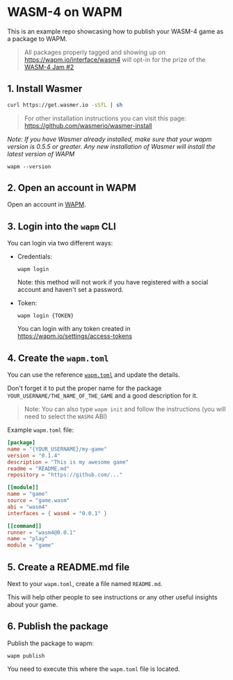 # WASM-4 on WAPM

This is an example repo showcasing how to publish your WASM-4 game as a package to WAPM.

> All packages properly tagged and showing up on https://wapm.io/interface/wasm4 will opt-in for the prize of the [WASM-4 Jam #2](https://itch.io/jam/wasm4-v2)

## 1. Install Wasmer

```bash
curl https://get.wasmer.io -sSfL | sh
```

> For other installation instructions you can visit this page: https://github.com/wasmerio/wasmer-install


*Note: If you have Wasmer already installed, make sure that your wapm version is 0.5.5 or greater. Any new installation of Wasmer will install the latest version of WAPM*

```
wapm --version 
```

## 2. Open an account in WAPM

Open an account in [WAPM](https://wapm.io).

## 3. Login into the `wapm` CLI

You can login via two different ways:
* Credentials:

  ```
  wapm login
  ```

  Note: this method will not work if you have registered with a social account and haven't set
  a password.

* Token:

  ```
  wapm login {TOKEN}
  ```
  
  You can login with any token created in https://wapm.io/settings/access-tokens

## 4. Create the `wapm.toml`

You can use the reference [`wapm.toml`](https://github.com/wasmerio/wasm4-on-wapm/blob/main/wapm.toml) and update the details.

Don't forget it to put the proper name for the package `YOUR_USERNAME/THE_NAME_OF_THE_GAME` and a good description for it.

> Note: You can also type `wapm init` and follow the instructions (you will need to select the `WASM4` ABI)

Example `wapm.toml` file:

```toml
[package]
name = "{YOUR_USERNAME}/my-game"
version = "0.1.4"
description = "This is my awesome game"
readme = "README.md"
repository = "https://github.com/..."

[[module]]
name = "game"
source = "game.wasm"
abi = "wasm4"
interfaces = { wasm4 = "0.0.1" }

[[command]]
runner = "wasm4@0.0.1"
name = "play"
module = "game"
```

## 5. Create a README.md file

Next to your `wapm.toml`, create a file named `README.md`.

This will help other people to see instructions or any other useful insights about your game.

## 6. Publish the package

Publish the package to wapm:

```
wapm publish
```

You need to execute this where the `wapm.toml` file is located.
